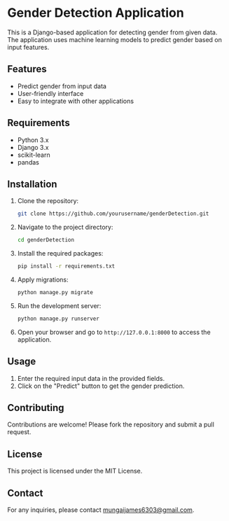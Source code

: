 # Gender Detection Application

This is a Django-based application for detecting gender from given data. The application uses machine learning models to predict gender based on input features.

## Features
- Predict gender from input data
- User-friendly interface
- Easy to integrate with other applications

## Requirements
- Python 3.x
- Django 3.x
- scikit-learn
- pandas

## Installation

1. Clone the repository:
    ```bash
    git clone https://github.com/yourusername/genderDetection.git
    ```

2. Navigate to the project directory:
    ```bash
    cd genderDetection
    ```

3. Install the required packages:
    ```bash
    pip install -r requirements.txt
    ```

4. Apply migrations:
    ```bash
    python manage.py migrate
    ```

5. Run the development server:
    ```bash
    python manage.py runserver
    ```

6. Open your browser and go to `http://127.0.0.1:8000` to access the application.

## Usage
1. Enter the required input data in the provided fields.
2. Click on the "Predict" button to get the gender prediction.

## Contributing
Contributions are welcome! Please fork the repository and submit a pull request.

## License
This project is licensed under the MIT License.

## Contact
For any inquiries, please contact mungaijames6303@gmail.com.
